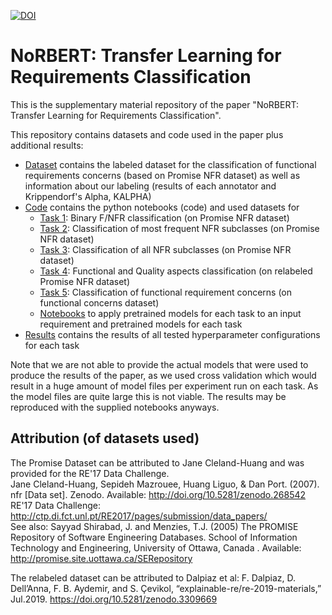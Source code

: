 [![DOI](https://zenodo.org/badge/DOI/10.5281/zenodo.3833661.svg)](https://doi.org/10.5281/zenodo.3833661)

# NoRBERT: Transfer Learning for Requirements Classification
This is the supplementary material repository of the paper "NoRBERT: Transfer Learning for Requirements Classification".

This repository contains datasets and code used in the paper plus additional results:

* [Dataset](./Dataset/) contains the labeled dataset for the classification of functional requirements concerns (based on Promise NFR dataset) as well as information about our labeling (results of each annotator and Krippendorf's Alpha, KALPHA)
* [Code](./Code/) contains the python notebooks (code) and used datasets for 
	- [Task 1](./Code/Task1_to_3_original_Promise_NFR_dataset): Binary F/NFR classification (on Promise NFR dataset)
	- [Task 2](./Code/Task1_to_3_original_Promise_NFR_dataset): Classification of most frequent NFR subclasses (on Promise NFR dataset)
	- [Task 3](./Code/Task1_to_3_original_Promise_NFR_dataset): Classification of all NFR subclasses (on Promise NFR dataset)
	- [Task 4](./Code/Task4_relabeled_Promise_NFR_dataset): Functional and Quality aspects classification (on relabeled Promise NFR dataset)
	- [Task 5](./Code/Task5_func_concerns_dataset): Classification of functional requirement concerns (on functional concerns dataset)
	- [Notebooks](./Code/Apply_Pretrained_Model) to apply pretrained models for each task to an input requirement and pretrained models for each task
* [Results](./Results/) contains the results of all tested hyperparameter configurations for each task

Note that we are not able to provide the actual models that were used to produce the results of the paper, as we used cross validation which would result in a huge amount of model files per experiment run on each task. As the model files are quite large this is not viable.
The results may be reproduced with the supplied notebooks anyways.

## Attribution (of datasets used)
The Promise Dataset can be attributed to Jane Cleland-Huang and was provided for the RE'17 Data Challenge.<br>
Jane Cleland-Huang, Sepideh Mazrouee, Huang Liguo, & Dan Port. (2007). nfr [Data set]. Zenodo. Available: http://doi.org/10.5281/zenodo.268542<br>
RE'17 Data Challenge: http://ctp.di.fct.unl.pt/RE2017/pages/submission/data_papers/<br>
See also: 
Sayyad Shirabad, J. and Menzies, T.J. (2005) The PROMISE Repository of Software Engineering Databases. School of Information Technology and Engineering, University of Ottawa, Canada . Available: http://promise.site.uottawa.ca/SERepository 

The relabeled dataset can be attributed to Dalpiaz et al:
F. Dalpiaz, D. Dell’Anna,  F. B. Aydemir, and  S. Çevikol, “explainable-re/re-2019-materials,” Jul.2019. https://doi.org/10.5281/zenodo.3309669
